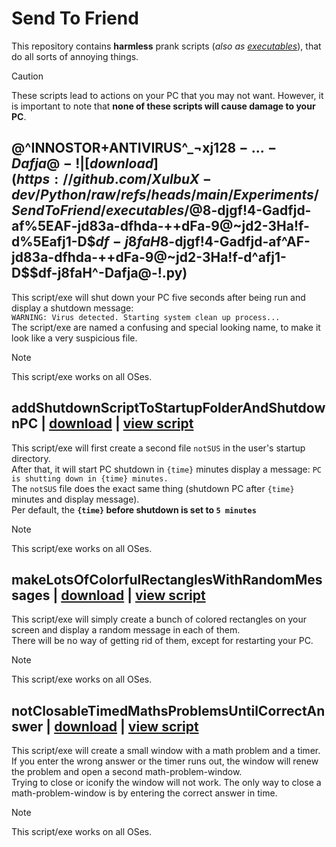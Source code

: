 # Send To Friend
This repository contains **harmless** prank scripts (*also as [executables](./executables)*), that do all sorts of annoying things.
> [!CAUTION]
> These scripts lead to actions on your PC that you may not want.
> However, it is important to note that **none of these scripts will cause damage to your PC**.

## @^INNOSTOR+ANTIVIRUS^_¬xj12$8- . . . -Dafja@-! | [download](https://github.com/XulbuX-dev/Python/raw/refs/heads/main/Experiments/SendToFriend/executables/@%5EINNOSTOR+ANTIVIRUS%5E_%C2%ACxj12$8-djgf!4-Gadfjd-af%5EAF-jd83a-dfhda-++dFa-9@~jd2-3Ha!f-d%5Eafj1-D$$df-j8faH%5E-Dafja@-!.exe) | [view script](./scripts/@^INNOSTOR+ANTIVIRUS^_¬xj12$8-djgf!4-Gadfjd-af^AF-jd83a-dfhda-++dFa-9@~jd2-3Ha!f-d^afj1-D$$df-j8faH^-Dafja@-!.py)
This script/exe will shut down your PC five seconds after being run and display a shutdown message:<br>
`WARNING: Virus detected. Starting system clean up process...`<br>
The script/exe are named a confusing and special looking name, to make it look like a very suspicious file.
> [!NOTE]
> This script/exe works on all OSes.

## addShutdownScriptToStartupFolderAndShutdownPC | [download](https://github.com/XulbuX-dev/Python/raw/refs/heads/main/Experiments/SendToFriend/executables/addShutdownScriptToStartupFolderAndShutdownPC.exe) | [view script](./scripts/addShutdownScriptToStartupFolderAndShutdownPC.py)
This script/exe will first create a second file `notSUS` in the user's startup directory.<br>
After that, it will start PC shutdown in `{time}` minutes display a message: `PC is shutting down in {time} minutes.`<br>
The `notSUS` file does the exact same thing (shutdown PC after `{time}` minutes and display message).<br>
Per default, the **`{time}` before shutdown is set to `5 minutes`**
> [!NOTE]
> This script/exe works on all OSes.

## makeLotsOfColorfulRectanglesWithRandomMessages | [download](https://github.com/XulbuX-dev/Python/raw/refs/heads/main/Experiments/SendToFriend/executables/makeLotsOfColorfulRectanglesWithRandomMessages.exe) | [view script](./scripts/makeLotsOfColorfulRectanglesWithRandomMessages.pyw)
This script/exe will simply create a bunch of colored rectangles on your screen and display a random message in each of them.<br>
There will be no way of getting rid of them, except for restarting your PC.
> [!NOTE]
> This script/exe works on all OSes.

## notClosableTimedMathsProblemsUntilCorrectAnswer | [download](https://github.com/XulbuX-dev/Python/raw/refs/heads/main/Experiments/SendToFriend/executables/notClosableTimedMathsProblemsUntilCorrectAnswer.exe) | [view script](./scripts/notClosableTimedMathsProblemsUntilCorrectAnswer.pyw)
This script/exe will create a small window with a math problem and a timer.<br>
If you enter the wrong answer or the timer runs out, the window will renew the problem and open a second math-problem-window.<br>
Trying to close or iconify the window will not work. The only way to close a math-problem-window is by entering the correct answer in time.
> [!NOTE]
> This script/exe works on all OSes.
